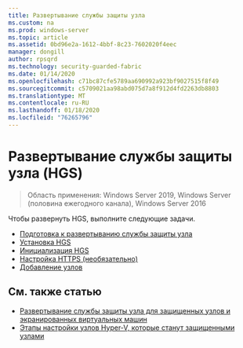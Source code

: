 ```yaml
---
title: Развертывание службы защиты узла
ms.custom: na
ms.prod: windows-server
ms.topic: article
ms.assetid: 0bd96e2a-1612-4bbf-8c23-7602020f4eec
manager: dongill
author: rpsqrd
ms.technology: security-guarded-fabric
ms.date: 01/14/2020
ms.openlocfilehash: c71bc87cfe5789aa690992a923bf9027515f8f49
ms.sourcegitcommit: c5709021aa98abd075d7a8f912d4fd2263db8803
ms.translationtype: MT
ms.contentlocale: ru-RU
ms.lasthandoff: 01/18/2020
ms.locfileid: "76265796"
---
```

# <a name="deploy-the-host-guardian-service-hgs"></a>Развертывание службы защиты узла (HGS)

>Область применения: Windows Server 2019, Windows Server (половина ежегодного канала), Windows Server 2016


Чтобы развернуть HGS, выполните следующие задачи.

- [Подготовка к развертыванию службы защиты узла](guarded-fabric-prepare-for-hgs.md)
- [Установка HGS](guarded-fabric-choose-where-to-install-hgs.md)
- [Инициализация HGS](guarded-fabric-initialize-hgs.md)
- [Настройка HTTPS (необязательно)](guarded-fabric-configure-hgs-https.md)
- [Добавление узлов](guarded-fabric-configure-additional-hgs-nodes.md)

## <a name="see-also"></a>См. также статью

- [Развертывание службы защиты узла для защищенных узлов и экранированных виртуальных машин](guarded-fabric-deploying-hgs-overview.md)
- [Этапы настройки узлов Hyper-V, которые станут защищенными узлами](guarded-fabric-configure-hgs-with-authorized-hyper-v-hosts.md)
